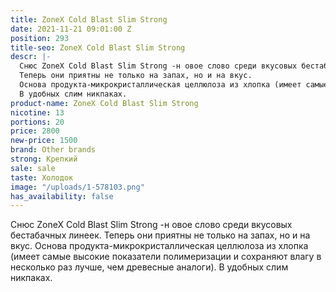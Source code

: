 ```yaml
---
title: ZoneX Cold Blast Slim Strong
date: 2021-11-21 09:01:00 Z
position: 293
title-seo: ZoneX Cold Blast Slim Strong
descr: |-
  Снюс ZoneX Cold Blast Slim Strong -н овое слово среди вкусовых бестабачных линеек.
  Теперь они приятны не только на запах, но и на вкус.
  Основа продукта-микрокристаллическая целлюлоза из хлопка (имеет самые высокие показатели полимеризации и сохраняют влагу в несколько раз лучше, чем древесные аналоги).
  В удобных слим никпаках.
product-name: ZoneX Cold Blast Slim Strong
nicotine: 13
portions: 20
price: 2800
new-price: 1500
brand: Other brands
strong: Крепкий
sale: sale
taste: Холодок
image: "/uploads/1-578103.png"
has_availability: false
---
```


Снюс ZoneX Cold Blast Slim Strong -н овое слово среди вкусовых бестабачных линеек.
Теперь они приятны не только на запах, но и на вкус.
Основа продукта-микрокристаллическая целлюлоза из хлопка (имеет самые высокие показатели полимеризации и сохраняют влагу в несколько раз лучше, чем древесные аналоги).
В удобных слим никпаках.